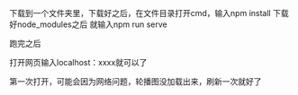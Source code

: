 下载到一个文件夹里，下载好之后，在文件目录打开cmd，输入npm install
下载好node_modules之后
就输入npm run serve

跑完之后

打开网页输入localhost：xxxx就可以了

第一次打开，可能会因为网络问题，轮播图没加载出来，刷新一次就好了